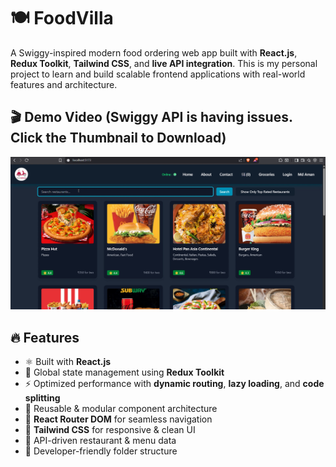 # 🍽️ FoodVilla

A Swiggy-inspired modern food ordering web app built with **React.js**, **Redux Toolkit**, **Tailwind CSS**, and **live API integration**. This is my personal project to learn and build scalable frontend applications with real-world features and architecture.

## 🎬 Demo Video (Swiggy API is having issues. Click the Thumbnail to Download)

[![Watch Demo](./src/DemoVideo/FoodVillaThumbnail.png)](./src/DemoVideo/FoodVillaDemo.mp4)





## 🔥 Features

- ⚛️ Built with **React.js**
- 🛒 Global state management using **Redux Toolkit**
- ⚡ Optimized performance with **dynamic routing**, **lazy loading**, and **code splitting**
- 🧩 Reusable & modular component architecture
- 🧭 **React Router DOM** for seamless navigation
- 🎨 **Tailwind CSS** for responsive & clean UI
- 🔗 API-driven restaurant & menu data
- 💚 Developer-friendly folder structure



